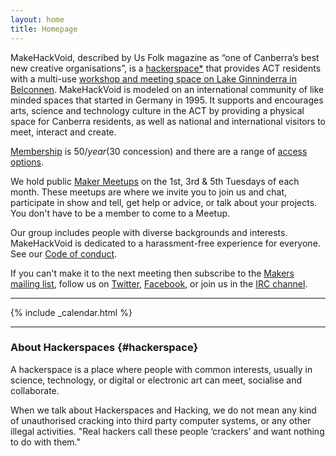 ```yaml
---
layout: home
title: Homepage
---
```


MakeHackVoid, described by Us Folk magazine as “one of Canberra’s best new creative organisations”, is a [hackerspace\*](#hackerspace) that provides ACT residents with a multi-use [workshop and meeting space on Lake Ginninderra in Belconnen](/about#our-space). MakeHackVoid is modeled on an international community of like minded spaces that started in Germany in 1995. It supports and encourages arts, science and technology culture in the ACT by providing a physical space for Canberra residents, as well as national and international visitors to meet, interact and create.

[Membership](/join) is $50/year ($30 concession) and there are a range of [access options](/join).

We hold public [Maker Meetups](meetings/) on the 1st, 3rd &amp; 5th Tuesdays of each month. These meetups are where we invite you to join us and chat, participate in show and tell, get help or advice, or talk about your projects. You don't have to be a member to come to a Meetup.

Our group includes people with diverse backgrounds and interests. MakeHackVoid is dedicated to a harassment-free experience for everyone. See our [Code of conduct](code-of-conduct).

If you can't make it to the next meeting then subscribe to the [Makers mailing list](contacts/), follow us on [Twitter](http://twitter.com/makehackvoid), [Facebook](http://www.facebook.com/group.php?gid=357947732276), or join us in the [IRC channel](contacts/).

----

{% include _calendar.html %}

----

### About Hackerspaces {#hackerspace}

A hackerspace is a place where people with common interests, usually in science, technology, or digital or electronic art can meet, socialise and collaborate.

When we talk about Hackerspaces and Hacking, we do not mean any kind of unauthorised cracking into third party computer systems, or any other illegal activities. "Real hackers call these people ‘crackers’ and want nothing to do with them."
